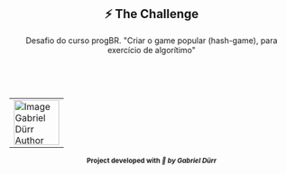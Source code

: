 <h2 id="the_challenge"  align="center">⚡ The Challenge  </h2>

<div align="center">
  <p> Desafio do curso progBR. "Criar o game popular (hash-game), para exercício de algorítimo"</p>
</div>

<br/>
<br/>

<h2 id = "author" align="center"></h2>

<table align="center">
  <tr>
      <td>
      <a href="https://github.com/gabriel-durr">
        <img src="https://i.pinimg.com/736x/2d/0a/52/2d0a524829bc30e731bddac6fa0a0d08.jpg" width="80px;" alt="Image Gabriel Dürr Author"/><br>
      </a>
      </td>
  </tr>
</table>

<div align="center">
<sub><b>Project developed with<em> 💜 by Gabriel Dürr</em></b></sub>
</div>
